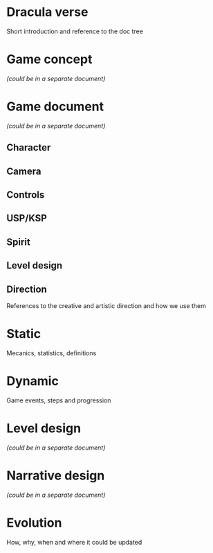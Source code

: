 # Dracula verse
Short introduction and reference to the doc tree
# Game concept
*(could be in a separate document)*
# Game document
*(could be in a separate document)*
## Character
## Camera
## Controls
## USP/KSP
## Spirit
## Level design
## Direction
References to the creative and artistic direction and how we use them
# Static
Mecanics, statistics, definitions
# Dynamic
Game events, steps and progression
# Level design
*(could be in a separate document)*
# Narrative design
*(could be in a separate document)*
# Evolution
How, why, when and where it could be updated
